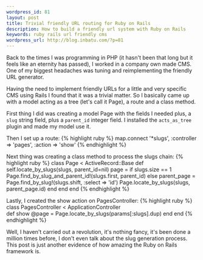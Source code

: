 ```yaml
--- 
wordpress_id: 81
layout: post
title: Trivial friendly URL routing for Ruby on Rails
description: How to build a friendly url system with Ruby on Rails
keywords: ruby rails url friendly cms
wordpress_url: http://blog.inbatu.com/?p=81
---
```

Back to the times I was programming in PHP (it hasn't been that long but it feels like an eternity has passed), I worked in a company own made CMS. One of my biggest headaches was tuning and reimplementing the friendly URL generator.

Having the need to implement friendly URLs for a little and very specific CMS using Rails I found that it was a trivial matter. So I basically came up with a model acting as a tree (let's call it Page), a route and a class method.

First thing I did was creating a model Page with the fields I needed plus, a <code>slug</code> string field, plus a <code>parent_id</code> integer field. I installed the <code>acts_as_tree</code> plugin and made my model use it.

Then I set up a route:
{% highlight ruby %}
   map.connect '*slugs', :controller => 'pages', :action => 'show'
{% endhighlight %}

Next thing was creating a class method to process the slugs chain:
{% highlight ruby %}
class Page < ActiveRecord::Base
  def self.locate_by_slugs(slugs, parent_id=nil)
    page = if slugs.size == 1
      Page.find_by_slug_and_parent_id!(slugs.first, parent_id)
    else
      parent_page = Page.find_by_slug!(slugs.shift, :select => 'id')
      Page.locate_by_slugs(slugs, parent_page.id)
    end
  end
end
{% endhighlight %}

Lastly, I created the show action on PagesController:
{% highlight ruby %}
class PagesController < ApplicationController  
  def show
    @page = Page.locate_by_slugs(params[:slugs].dup)
  end
end
{% endhighlight %}

Well, I haven't carried out a revolution, it's nothing fancy, it's been done a million times before, I don't even talk about the slug generation process. This post is just another evidence of how amazing the Ruby on Rails framework is.
